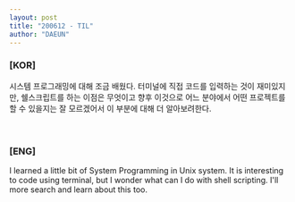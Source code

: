 ```yaml
---
layout: post
title: "200612 - TIL"
author: "DAEUN"
---
```


### [KOR]
시스템 프로그래밍에 대해 조금 배웠다. 터미널에 직접 코드를 입력하는 것이 재미있지만, 쉘스크립트를 하는 이점은 무엇이고 향후 이것으로 어느 분야에서 어떤 프로젝트를 할 수 있을지는 잘 모르겠어서 이 부분에 대해 더 알아보려한다.
<br><br><br>
### [ENG]
I learned a little bit of System Programming in Unix system. It is interesting to code using terminal, but I wonder what can I do with shell scripting. I'll more search and learn about this too.